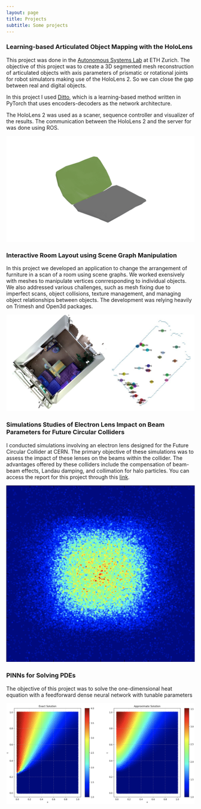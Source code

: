```yaml
---
layout: page
title: Projects
subtitle: Some projects
---
```



### Learning-based Articulated Object Mapping with the HoloLens
This project was done in the [Autonomous Systems Lab](https://asl.ethz.ch) at ETH Zurich.
The objective of this project was to create a 3D segmented mesh reconstruction of articulated objects with axis parameters of prismatic or rotational joints for robot simulators making use of the HoloLens 2. So we can close the gap between real and digital objects. 

In this project I used [Ditto](https://github.com/UT-Austin-RPL/Ditto), which is a learning-based method written in PyTorch that uses encoders-decoders as the network architecture.

The HoloLens 2 was used as a scaner, sequence controller and visualizer of the results. The communication between the HoloLens 2 and the server for was done using ROS.


![](/assets/img/URDF_GIF.gif)


### Interactive Room Layout using Scene Graph Manipulation

In this project we developed an application to change the arrangement of furniture in a scan of a room using scene graphs. We worked exensively with meshes to manipulate vertices conrresponding to individual objects. We also addressed various challenges, such as mesh fixing due to imperfect scans, object collisions, texture management, and managing object relationships between objects.
The development was relying heavily on Trimesh and Open3d packages.

![](/assets/img/3dVision.png)

### Simulations Studies of Electron Lens Impact on Beam Parameters for Future Circular Colliders


I conducted simulations involving an electron lens designed for the Future Circular Collider at CERN. The primary objective of these simulations was to assess the impact of these lenses on the beams within the collider. The advantages offered by these colliders include the compensation of beam-beam effects, Landau damping, and collimation for halo particles. You can access the report for this project through this [link](https://cds.cern.ch/record/2635161?ln=es).

![](/assets/img/BEAM.png)


### PINNs for Solving PDEs

The objective of this project was to solve the one-dimensional heat equation with a feedforward dense neural network with tunable parameters

![](/assets/img/PINNs.png)

